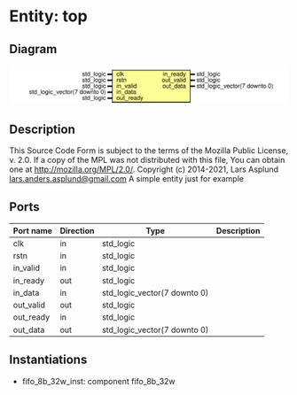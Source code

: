 # Entity: top
## Diagram
![Diagram](top.svg "Diagram")
## Description
This Source Code Form is subject to the terms of the Mozilla Public
License, v. 2.0. If a copy of the MPL was not distributed with this file,
You can obtain one at http://mozilla.org/MPL/2.0/.
Copyright (c) 2014-2021, Lars Asplund lars.anders.asplund@gmail.com
A simple entity just for example
## Ports
| Port name | Direction | Type                         | Description |
| --------- | --------- | ---------------------------- | ----------- |
| clk       | in        | std_logic                    |             |
| rstn      | in        | std_logic                    |             |
| in_valid  | in        | std_logic                    |             |
| in_ready  | out       | std_logic                    |             |
| in_data   | in        | std_logic_vector(7 downto 0) |             |
| out_valid | out       | std_logic                    |             |
| out_ready | in        | std_logic                    |             |
| out_data  | out       | std_logic_vector(7 downto 0) |             |
## Instantiations
- fifo_8b_32w_inst: component fifo_8b_32w
